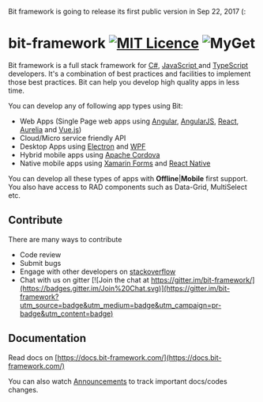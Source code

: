 Bit framework is going to release its first public version in Sep 22, 2017 (:

# bit-framework [![MIT Licence](https://badges.frapsoft.com/os/mit/mit.svg?v=103)](https://github.com/bit-foundation/bit-framework/blob/master/LICENSE) ![MyGet](https://img.shields.io/bit-foundation.myget/bit-foundation/vpre/BitCodeAnalyzer.svg?style=flat-square&label=myget)

Bit framework is a full stack framework for [C\#](https://docs.microsoft.com/en-us/dotnet/csharp/csharp), [JavaScript ](https://developer.mozilla.org/en-US/docs/Web/JavaScript)and [TypeScript ](https://www.typescriptlang.org/)developers. It's a combination of best practices and facilities to implement those best practices. Bit can help you develop high quality apps in less time.

You can develop any of following app types using Bit:

* Web Apps \(Single Page web apps using [Angular](http://angular.io/), [AngularJS](https://angularjs.org), [React](https://facebook.github.io/react/), [Aurelia](http://aurelia.io/) and [Vue.js](https://vuejs.org/)\)
* Cloud/Micro service friendly API
* Desktop Apps using [Electron](https://electron.atom.io/) and [WPF](https://docs.microsoft.com/en-us/dotnet/framework/wpf/getting-started/)
* Hybrid mobile apps using [Apache Cordova](https://cordova.apache.org/)
* Native mobile apps using [Xamarin Forms](https://www.xamarin.com/forms) and [React Native](https://facebook.github.io/react-native)

You can develop all these types of apps with **Offline**|**Mobile** first support. You also have access to RAD components such as Data-Grid, MultiSelect etc.

## **Contribute**

There are many ways to contribute

* Code review
* Submit bugs
* Engage with other developers on [stackoverflow](http://stackoverflow.com/questions/tagged/bit-framework)
* Chat with us on gitter [![Join the chat at https://gitter.im/bit-framework/](https://badges.gitter.im/Join%20Chat.svg)](https://gitter.im/bit-framework?utm_source=badge&utm_medium=badge&utm_campaign=pr-badge&utm_content=badge)

## Documentation

Read docs on [https://docs.bit-framework.com/](https://docs.bit-framework.com/)

You can also watch [Announcements](https://github.com/bit-foundation/Announcements/issues) to track important docs/codes changes.
